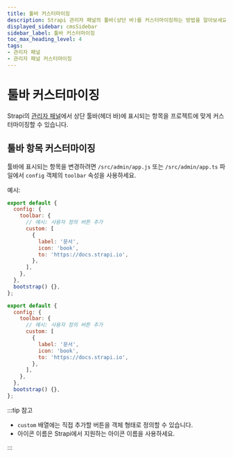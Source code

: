 ```yaml
---
title: 툴바 커스터마이징
description: Strapi 관리자 패널의 툴바(상단 바)를 커스터마이징하는 방법을 알아보세요.
displayed_sidebar: cmsSidebar
sidebar_label: 툴바 커스터마이징
toc_max_heading_level: 4
tags:
- 관리자 패널
- 관리자 패널 커스터마이징
---
```


# 툴바 커스터마이징

Strapi의 [관리자 패널](/cms/admin-panel-customization)에서 상단 툴바(헤더 바)에 표시되는 항목을 프로젝트에 맞게 커스터마이징할 수 있습니다.

## 툴바 항목 커스터마이징

툴바에 표시되는 항목을 변경하려면 `/src/admin/app.js` 또는 `/src/admin/app.ts` 파일에서 `config` 객체의 `toolbar` 속성을 사용하세요.

예시:

<Tabs groupId="js-ts">
<TabItem value="js" label="JavaScript">

```js title="/src/admin/app.js"
export default {
  config: {
    toolbar: {
      // 예시: 사용자 정의 버튼 추가
      custom: [
        {
          label: '문서',
          icon: 'book',
          to: 'https://docs.strapi.io',
        },
      ],
    },
  },
  bootstrap() {},
};
```

</TabItem>
<TabItem value="ts" label="TypeScript">

```js title="/src/admin/app.ts"
export default {
  config: {
    toolbar: {
      // 예시: 사용자 정의 버튼 추가
      custom: [
        {
          label: '문서',
          icon: 'book',
          to: 'https://docs.strapi.io',
        },
      ],
    },
  },
  bootstrap() {},
};
```

</TabItem>
</Tabs>

:::tip 참고

- `custom` 배열에는 직접 추가할 버튼을 객체 형태로 정의할 수 있습니다.
- 아이콘 이름은 Strapi에서 지원하는 아이콘 이름을 사용하세요.

::: 